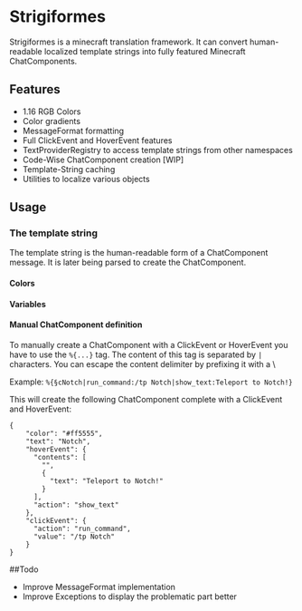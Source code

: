 # Strigiformes 
Strigiformes is a minecraft translation framework. It can convert human-readable localized template strings into fully featured Minecraft ChatComponents.

## Features
- 1.16 RGB Colors
- Color gradients
- MessageFormat formatting
- Full ClickEvent and HoverEvent features
- TextProviderRegistry to access template strings from other namespaces
- Code-Wise ChatComponent creation [WIP]
- Template-String caching
- Utilities to localize various objects

## Usage
### The template string
The template string is the human-readable form of a ChatComponent message. It is later being parsed to create the ChatComponent.
#### Colors

#### Variables

#### Manual ChatComponent definition
To manually create a ChatComponent with a ClickEvent or HoverEvent you have to use the `%{...}` tag.
The content of this tag is separated by `|` characters. You can escape the content delimiter by prefixing it with a \

Example: ``%{§cNotch|run_command:/tp Notch|show_text:Teleport to Notch!}``

This will create the following ChatComponent complete with a ClickEvent and HoverEvent:

    {
        "color": "#ff5555",
        "text": "Notch",
        "hoverEvent": {
          "contents": [
            "",
            {
              "text": "Teleport to Notch!"
            }
          ],
          "action": "show_text"
        },
        "clickEvent": {
          "action": "run_command",
          "value": "/tp Notch"
        }
    }
   
##Todo
- Improve MessageFormat implementation
- Improve Exceptions to display the problematic part better